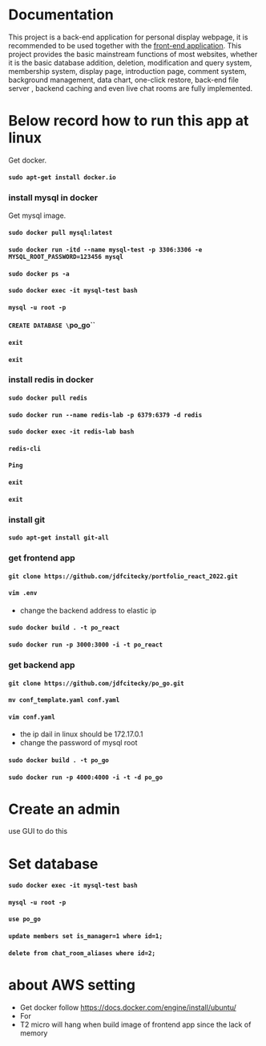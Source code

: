 # Documentation
This project is a back-end application for personal display webpage, it is recommended to be used together with the [front-end application](https://github.com/jdfcitecky/po_react). This project provides the basic mainstream functions of most websites, whether it is the basic database addition, deletion, modification and query system, membership system, display page, introduction page, comment system, background management, data chart, one-click restore, back-end file server , backend caching and even live chat rooms are fully implemented.



# Below record how to run this app at linux

Get docker.
#### `sudo apt-get install docker.io`

### install mysql in docker
Get mysql image.
#### `sudo docker pull mysql:latest`

#### `sudo docker run -itd --name mysql-test -p 3306:3306 -e MYSQL_ROOT_PASSWORD=123456 mysql`

#### `sudo docker ps -a`

#### `sudo docker exec -it mysql-test bash`

#### `mysql -u root -p`

#### `CREATE DATABASE \`po_go\``

#### `exit`

#### `exit`

### install redis in docker
#### `sudo docker pull redis`

#### `sudo docker run --name redis-lab -p 6379:6379 -d redis`

#### `sudo docker exec -it redis-lab bash`

#### `redis-cli`

#### `Ping`

#### `exit`

#### `exit`

### install git

#### `sudo apt-get install git-all`

### get frontend app

#### `git clone https://github.com/jdfcitecky/portfolio_react_2022.git`

#### `vim .env`
+ change the backend address to elastic ip
#### `sudo docker build . -t po_react`

#### `sudo docker run -p 3000:3000 -i -t po_react`

### get backend app
#### `git clone https://github.com/jdfcitecky/po_go.git`

#### `mv conf_template.yaml conf.yaml`
#### `vim conf.yaml`
+ the ip dail in linux should be 172.17.0.1
+ change the password of mysql root
#### `sudo docker build . -t po_go`
#### `sudo docker run -p 4000:4000 -i -t -d po_go`


# Create an admin
use GUI to do this

# Set database
#### `sudo docker exec -it mysql-test bash`

#### `mysql -u root -p`

#### `use po_go`

#### `update members set is_manager=1 where id=1;`
#### `delete from chat_room_aliases where id=2;`

# about AWS setting

+ Get docker follow https://docs.docker.com/engine/install/ubuntu/
+ For 
+ T2 micro will hang when build image of frontend app since the lack of memory